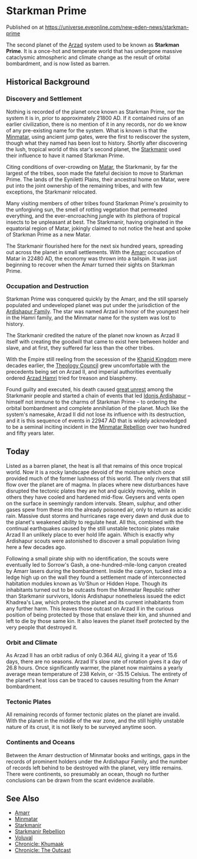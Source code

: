 # Starkman Prime
Published on  at https://universe.eveonline.com/new-eden-news/starkman-prime

The second planet of the [Arzad](3GU5GnnzvXqLbJNLd2Otoi) system used to be known as **Starkman Prime**. It is a once-hot and temperate world that has undergone massive cataclysmic atmospheric and climate change as the result of orbital bombardment, and is now listed as barren.

## Historical Background

### Discovery and Settlement

Nothing is recorded of the planet once known as Starkman Prime, nor the system it is in, prior to approximately 21800 AD. If it contained ruins of an earlier civilization, there is no mention of it in any records, nor do we know of any pre-existing name for the system. What is known is that the [Minmatar](1rpu7pfwTPVznAczjw2pOp), using ancient jump gates, were the first to rediscover the system, though what they named has been lost to history. Shortly after discovering the lush, tropical world of this star's second planet, the [Starkmanir](1L5eoorvzFUylWwag0xeQw) used their influence to have it named Starkman Prime.

Citing conditions of over-crowding on [Matar](5gheCRHTWLbi5jzbo5vvT6), the Starkmanir, by far the largest of the tribes, soon made the fateful decision to move to Starkman Prime. The lands of the Eyniletti Plains, their ancestral home on Matar, were put into the joint ownership of the remaining tribes, and with few exceptions, the Starkmanir relocated.

Many visiting members of other tribes found Starkman Prime's proximity to the unforgiving sun, the smell of rotting vegetation that permeated everything, and the ever-encroaching jungle with its plethora of tropical insects to be unpleasant at best. The Starkmanir, having originated in the equatorial region of Matar, jokingly claimed to not notice the heat and spoke of Starkman Prime as a new Matar.

The Starkmanir flourished here for the next six hundred years, spreading out across the planet in small settlements. With the [Amarr](6BPFRy27fN4LnYlIyzvEwo) occupation of Matar in 22480 AD, the economy was thrown into a tailspin. It was just beginning to recover when the Amarr turned their sights on Starkman Prime.

### Occupation and Destruction

Starkman Prime was conquered quickly by the Amarr, and the still sparsely populated and undeveloped planet was put under the jurisdiction of the [Ardishapur Family](l4Pyl3Ih1qyPmOugFKhHO). The star was named Arzad in honor of the youngest heir in the Hamri family, and the Minmatar name for the system was lost to history.

The Starkmanir credited the nature of the planet now known as Arzad II itself with creating the goodwill that came to exist here between holder and slave, and at first, they suffered far less than the other tribes.

With the Empire still reeling from the secession of the [Khanid Kingdom](5VtgxEr1vnxuazt8lvQLoj) mere decades earlier, the [Theology Council](38uUjWk3RiR80FqDwjmQWk) grew uncomfortable with the precedents being set on Arzad II, and imperial authorities eventually ordered [Arzad Hamri](69ZNIvkNAGdUna0jedLzBw) tried for treason and blasphemy. 

Found guilty and executed, his death caused [great unrest](6zCt6sjhgwfu6uZ0iEIC8K) among the Starkmanir people and started a chain of events that led [Idonis Ardishapur](2ZNvkPaPzpj4IaVpL2vWK3) – himself not immune to the charms of Starkman Prime – to ordering the orbital bombardment and complete annihilation of the planet. Much like the system's namesake, Arzad II did not lose its influence with its destruction, and it is this sequence of events in 22947 AD that is widely acknowledged to be a seminal inciting incident in the [Minmatar Rebellion](25a8Ts7aOIqgem8gcsm71N) over two hundred and fifty years later.

## Today

Listed as a barren planet, the heat is all that remains of this once
tropical world. Now it is a rocky landscape devoid of the moisture which
once provided much of the former lushness of this world. The only rivers
that still flow over the planet are of magma. In places where new
disturbances have disrupted the tectonic plates they are hot and quickly
moving, while in others they have cooled and hardened mid-flow. Geysers
and vents open on the surface in seemingly random intervals. Steam,
sulphur, and other gases spew from these into the already poisoned air,
only to return as acidic rain. Massive dust storms and hurricanes rage
every dawn and dusk due to the planet's weakened ability to regulate
heat. All this, combined with the continual earthquakes caused by the
still unstable tectonic plates make Arzad II an unlikely place to ever
hold life again. Which is exactly why Ardishapur scouts were astonished
to discover a small population living here a few decades ago.

Following a small pirate ship with no identification, the scouts were
eventually led to Sorrow's Gash, a one-hundred-mile-long canyon created
by Amarr lasers during the bombardment. Inside the canyon, tucked into a
ledge high up on the wall they found a settlement made of interconnected
habitation modules known as Vo'Shun or Hidden Hope. Though its
inhabitants turned out to be outcasts from the Minmatar Republic rather
than Starkmanir survivors, Idonis Ardishapur nonetheless issued the
edict Khadrea's Law, which protects the planet and its current
inhabitants from any further harm. This leaves those outcast on Arzad II
in the curious position of being protected by those that enslave their
kin, and shunned and left to die by those same kin. It also leaves the
planet itself protected by the very people that destroyed it.

### Orbit and Climate

As Arzad II has an orbit radius of only 0.364 AU, giving it a year of
15.6 days, there are no seasons. Arzad II's slow rate of rotation gives
it a day of 26.8 hours. Once significantly warmer, the planet now
maintains a yearly average mean temperature of 238 Kelvin, or -35.15
Celsius. The entirety of the planet's heat loss can be traced to causes
resulting from the Amarr bombardment.

### Tectonic Plates

All remaining records of former tectonic plates on the planet are
invalid. With the planet in the middle of the war zone, and the still
highly unstable nature of its crust, it is not likely to be surveyed
anytime soon.

### Continents and Oceans

Between the Amarr destruction of Minmatar books and writings, gaps in
the records of prominent holders under the Ardishapur Family, and
the number of records left behind to be destroyed with the planet, very
little remains. There were continents, so presumably an ocean, though no
further conclusions can be drawn from the scant evidence available.

## See Also
-   [Amarr](6BPFRy27fN4LnYlIyzvEwo)
-   [Minmatar](1rpu7pfwTPVznAczjw2pOp)
-   [Starkmanir](1L5eoorvzFUylWwag0xeQw)
-   [Starkmanir Rebellion](6zCt6sjhgwfu6uZ0iEIC8K)
-   [Voluval](13zCA6nzp0NyZy5x434r1M)
-   [Chronicle: Khumaak](3Q8fCGLk2zYanOCvJUYA8j)
-   [Chronicle: The Outcast](1ins0n3dWs49CfqyLpowkR)

